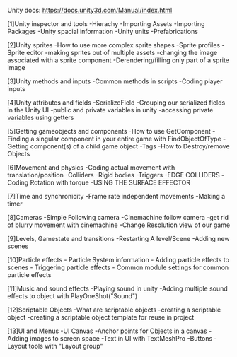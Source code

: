 Unity docs: https://docs.unity3d.com/Manual/index.html

[1]Unity inspector and tools
    -Hierachy
    -Importing Assets
    -Importing Packages
    -Unity spacial information
    -Unity units
    -Prefabrications

[2]Unity sprites
    -How to use more complex sprite shapes
    -Sprite profiles
    -Sprite editor
    -making sprites out of multiple assets
    -changing the image associated with a sprite component
    -Derendering/filling only part of a sprite image

[3]Unity methods and inputs
    -Common methods in scripts
    -Coding player inputs

[4]Unity attributes and fields
    -SerializeField
    -Grouping our serialized fields in the Unity UI
    -public and private variables in unity
    -accessing private variables using getters

[5]Getting gameobjects and components
    -How to use GetComponent
    -Finding a singular component in your entire game with FindObjectOfType
    -Getting component(s) of a child game object
    -Tags
    -How to Destroy/remove Objects

[6]Movement and physics
    -Coding actual movement with translation/position
    -Colliders
    -Rigid bodies
    -Triggers
    -EDGE COLLIDERS
    -Coding Rotation with torque
    -USING THE SURFACE EFFECTOR
    
[7]Time and synchronicity
        -Frame rate independent movements
        -Making a timer

[8]Cameras
    -Simple Following camera
    -Cinemachine follow camera
    -get rid of blurry movement with cinemachine
    -Change Resolution view of our game

[9]Levels, Gamestate and transitions
    -Restarting A level/Scene
    -Adding new scenes

[10]Particle effects
    - Particle System information
    - Adding particle effects to scenes
    - Triggering particle effects
    - Common module settings for common particle effects

[11]Music and sound effects
    -Playing sound in unity
    -Adding multiple sound effects to object with PlayOneShot("Sound")

[12]Scriptable Objects
    -What are scriptable objects
    -creating a scriptable object
    -creating a scriptable object template for reuse in project

[13]UI and Menus
    -UI Canvas
    -Anchor points for Objects in a canvas
    -Adding images to screen space
    -Text in UI with TextMeshPro
    -Buttons
    -Layout tools with "Layout group"